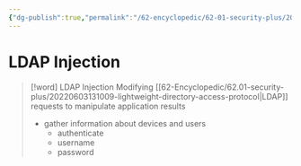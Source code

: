 ```yaml
---
{"dg-publish":true,"permalink":"/62-encyclopedic/62-01-security-plus/20220603130937-ldap-injection/","dgHomeLink":true,"dgPassFrontmatter":false}
---
```



# LDAP Injection

>[!word] LDAP Injection
> Modifying [[62-Encyclopedic/62.01-security-plus/20220603131009-lightweight-directory-access-protocol|LDAP]] requests to manipulate application results 
> - gather information about devices and users 
>     - authenticate 
>     - username 
>     - password 
